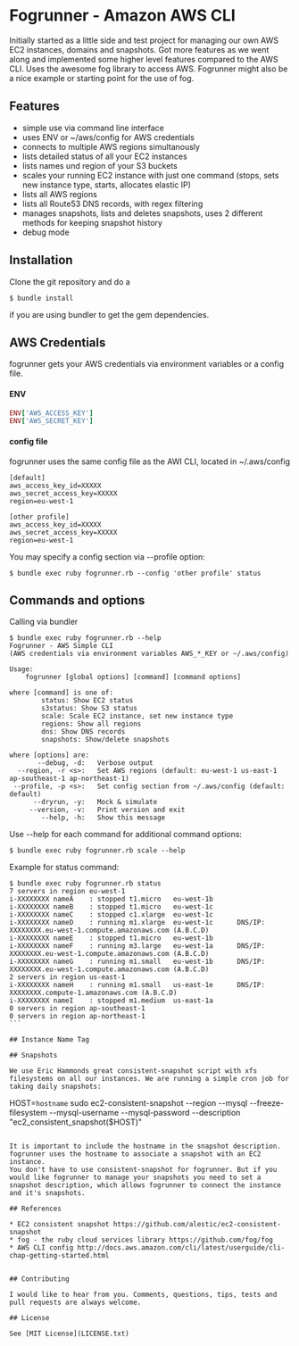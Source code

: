 # Fogrunner - Amazon AWS CLI

Initially started as a little side and test project for managing our own AWS EC2 instances, domains and snapshots.
Got more features as we went along and implemented some higher level features compared to the AWS CLI.
Uses the awesome fog library to access AWS. Fogrunner might also be a nice example or starting point for the use of fog.

## Features

* simple use via command line interface
* uses ENV or ~/aws/config for AWS credentials
* connects to multiple AWS regions simultanously
* lists detailed status of all your EC2 instances
* lists names und region of your S3 buckets
* scales your running EC2 instance with just one command (stops, sets new instance type, starts, allocates elastic IP)
* lists all AWS regions
* lists all Route53 DNS records, with regex filtering
* manages snapshots, lists and deletes snapshots, uses 2 different methods for keeping snapshot history
* debug mode

## Installation

Clone the git repository and do a 

````
$ bundle install
````

if you are using bundler to get the gem dependencies.

## AWS Credentials

fogrunner gets your AWS credentials via environment variables or a config file.

#### ENV

```` ruby
ENV['AWS_ACCESS_KEY']
ENV['AWS_SECRET_KEY']
````

#### config file

fogrunner uses the same config file as the AWI CLI, located in ~/.aws/config

````
[default]
aws_access_key_id=XXXXX
aws_secret_access_key=XXXXX
region=eu-west-1

[other profile]
aws_access_key_id=XXXXX
aws_secret_access_key=XXXXX
region=eu-west-1
````

You may specify a config section via --profile option:

````
$ bundle exec ruby fogrunner.rb --config 'other profile' status
````

## Commands and options

Calling via bundler

````
$ bundle exec ruby fogrunner.rb --help
Fogrunner - AWS Simple CLI
(AWS credentials via environment variables AWS_*_KEY or ~/.aws/config)

Usage:
    fogrunner [global options] [command] [command options]

where [command] is one of:
        status: Show EC2 status
        s3status: Show S3 status
        scale: Scale EC2 instance, set new instance type
        regions: Show all regions
        dns: Show DNS records
        snapshots: Show/delete snapshots

where [options] are:
       --debug, -d:   Verbose output
  --region, -r <s>:   Set AWS regions (default: eu-west-1 us-east-1 ap-southeast-1 ap-northeast-1)
 --profile, -p <s>:   Set config section from ~/.aws/config (default: default)
      --dryrun, -y:   Mock & simulate
     --version, -v:   Print version and exit
        --help, -h:   Show this message
````

Use --help for each command for additional command options:

````
$ bundle exec ruby fogrunner.rb scale --help
````

Example for status command:

````
$ bundle exec ruby fogrunner.rb status
7 servers in region eu-west-1
i-XXXXXXXX nameA    : stopped t1.micro   eu-west-1b     
i-XXXXXXXX nameB    : stopped t1.micro   eu-west-1c     
i-XXXXXXXX nameC    : stopped c1.xlarge  eu-west-1c     
i-XXXXXXXX nameD    : running m1.xlarge  eu-west-1c      DNS/IP: XXXXXXXX.eu-west-1.compute.amazonaws.com (A.B.C.D)
i-XXXXXXXX nameE    : stopped t1.micro   eu-west-1b     
i-XXXXXXXX nameF    : running m3.large   eu-west-1a      DNS/IP: XXXXXXXX.eu-west-1.compute.amazonaws.com (A.B.C.D)
i-XXXXXXXX nameG    : running m1.small   eu-west-1b      DNS/IP: XXXXXXXX.eu-west-1.compute.amazonaws.com (A.B.C.D)
2 servers in region us-east-1
i-XXXXXXXX nameH    : running m1.small   us-east-1e      DNS/IP: XXXXXXXX.compute-1.amazonaws.com (A.B.C.D)
i-XXXXXXXX nameI    : stopped m1.medium  us-east-1a     
0 servers in region ap-southeast-1
0 servers in region ap-northeast-1
```

## Instance Name Tag

## Snapshots

We use Eric Hammonds great consistent-snapshot script with xfs filesystems on all our instances. We are running a simple cron job for taking daily snapshots:

````
HOST=`hostname`
sudo ec2-consistent-snapshot --region <region> --mysql --freeze-filesystem <mountpoint> <volumename> --mysql-username <mysqluser> --mysql-password <mysqlpassword> --description "ec2_consistent_snapshot($HOST)"
````

It is important to include the hostname in the snapshot description. fogrunner uses the hostname to associate a snapshot with an EC2 instance. 
You don't have to use consistent-snapshot for fogrunner. But if you would like fogrunner to manage your snapshots you need to set a snapshot description, which allows fogrunner to connect the instance and it's snapshots.

## References

* EC2 consistent snapshot https://github.com/alestic/ec2-consistent-snapshot
* fog - the ruby cloud services library https://github.com/fog/fog
* AWS CLI config http://docs.aws.amazon.com/cli/latest/userguide/cli-chap-getting-started.html


## Contributing

I would like to hear from you. Comments, questions, tips, tests and pull requests are always welcome.

## License

See [MIT License](LICENSE.txt)
